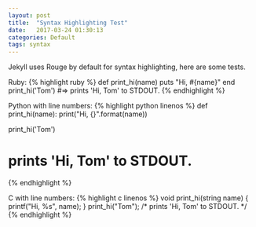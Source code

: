 ```yaml
---
layout: post
title:  "Syntax Highlighting Test"
date:   2017-03-24 01:30:13 
categories: Default
tags: syntax
---
```

Jekyll uses Rouge by default for syntax highlighting, here are some tests.

Ruby:
{% highlight ruby %}
def print_hi(name)
  puts "Hi, #{name}"
end
print_hi('Tom')
#=> prints 'Hi, Tom' to STDOUT.
{% endhighlight %}

Python with line numbers:
{% highlight python linenos %}
def print_hi(name):
    print("Hi, {}".format(name))

print_hi('Tom')
# prints 'Hi, Tom' to STDOUT.
{% endhighlight %}

C with line numbers:
{% highlight c linenos %}
void print_hi(string name) {
  printf("Hi, %s", name);
}
print_hi("Tom");
/* prints 'Hi, Tom' to STDOUT. */
{% endhighlight %}